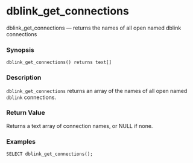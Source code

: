 # dblink\_get\_connections

dblink\_get\_connections — returns the names of all open named dblink connections

### Synopsis

```
dblink_get_connections() returns text[]
```

### Description

`dblink_get_connections` returns an array of the names of all open named `dblink` connections.

### Return Value

Returns a text array of connection names, or NULL if none.

### Examples

```
SELECT dblink_get_connections();
```
